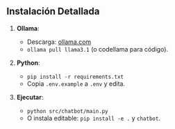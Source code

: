 ## Instalación Detallada

1. **Ollama**:
   - Descarga: [ollama.com](https://ollama.com)
   - `ollama pull llama3.1` (o codellama para código).

2. **Python**:
   - `pip install -r requirements.txt`
   - Copia `.env.example` a `.env` y edita.

3. **Ejecutar**:
   - `python src/chatbot/main.py`
   - O instala editable: `pip install -e .` y `chatbot`.
